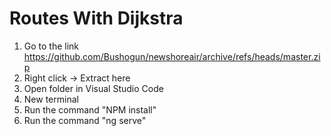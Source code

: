 # Routes With Dijkstra
1. Go to the link https://github.com/Bushogun/newshoreair/archive/refs/heads/master.zip
2. Right click -> Extract here
3. Open folder in Visual Studio Code
4. New terminal
5. Run the command "NPM install"
6. Run the command "ng serve"
